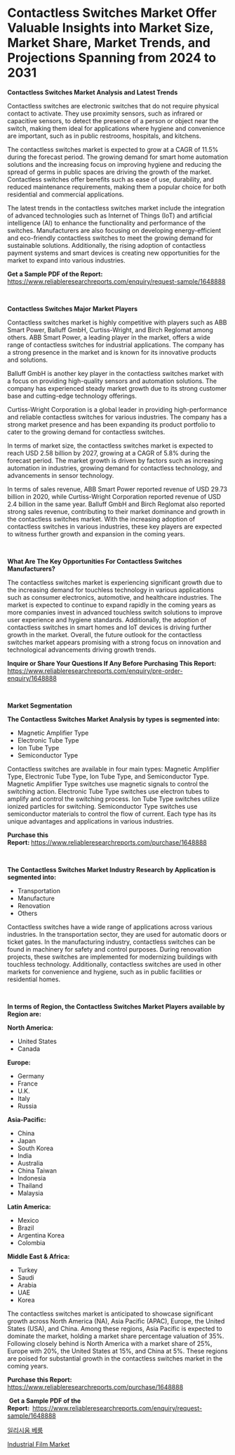 <p><h1>Contactless Switches Market Offer Valuable Insights into Market Size, Market Share, Market Trends, and Projections Spanning from 2024 to 2031</h1></p><p><strong>Contactless Switches Market Analysis and Latest Trends</strong></p>
<p><p>Contactless switches are electronic switches that do not require physical contact to activate. They use proximity sensors, such as infrared or capacitive sensors, to detect the presence of a person or object near the switch, making them ideal for applications where hygiene and convenience are important, such as in public restrooms, hospitals, and kitchens.</p><p>The contactless switches market is expected to grow at a CAGR of 11.5% during the forecast period. The growing demand for smart home automation solutions and the increasing focus on improving hygiene and reducing the spread of germs in public spaces are driving the growth of the market. Contactless switches offer benefits such as ease of use, durability, and reduced maintenance requirements, making them a popular choice for both residential and commercial applications.</p><p>The latest trends in the contactless switches market include the integration of advanced technologies such as Internet of Things (IoT) and artificial intelligence (AI) to enhance the functionality and performance of the switches. Manufacturers are also focusing on developing energy-efficient and eco-friendly contactless switches to meet the growing demand for sustainable solutions. Additionally, the rising adoption of contactless payment systems and smart devices is creating new opportunities for the market to expand into various industries.</p></p>
<p><strong>Get a Sample PDF of the Report:&nbsp;</strong> <a href="https://www.reliableresearchreports.com/enquiry/request-sample/1648888">https://www.reliableresearchreports.com/enquiry/request-sample/1648888</a></p>
<p>&nbsp;</p>
<p><strong>Contactless Switches Major Market Players</strong></p>
<p><p>Contactless switches market is highly competitive with players such as ABB Smart Power, Balluff GmbH, Curtiss-Wright, and Birch Reglomat among others. ABB Smart Power, a leading player in the market, offers a wide range of contactless switches for industrial applications. The company has a strong presence in the market and is known for its innovative products and solutions.</p><p>Balluff GmbH is another key player in the contactless switches market with a focus on providing high-quality sensors and automation solutions. The company has experienced steady market growth due to its strong customer base and cutting-edge technology offerings.</p><p>Curtiss-Wright Corporation is a global leader in providing high-performance and reliable contactless switches for various industries. The company has a strong market presence and has been expanding its product portfolio to cater to the growing demand for contactless switches.</p><p>In terms of market size, the contactless switches market is expected to reach USD 2.58 billion by 2027, growing at a CAGR of 5.8% during the forecast period. The market growth is driven by factors such as increasing automation in industries, growing demand for contactless technology, and advancements in sensor technology.</p><p>In terms of sales revenue, ABB Smart Power reported revenue of USD 29.73 billion in 2020, while Curtiss-Wright Corporation reported revenue of USD 2.4 billion in the same year. Balluff GmbH and Birch Reglomat also reported strong sales revenue, contributing to their market dominance and growth in the contactless switches market. With the increasing adoption of contactless switches in various industries, these key players are expected to witness further growth and expansion in the coming years.</p></p>
<p>&nbsp;</p>
<p><strong>What Are The Key Opportunities For Contactless Switches Manufacturers?</strong></p>
<p><p>The contactless switches market is experiencing significant growth due to the increasing demand for touchless technology in various applications such as consumer electronics, automotive, and healthcare industries. The market is expected to continue to expand rapidly in the coming years as more companies invest in advanced touchless switch solutions to improve user experience and hygiene standards. Additionally, the adoption of contactless switches in smart homes and IoT devices is driving further growth in the market. Overall, the future outlook for the contactless switches market appears promising with a strong focus on innovation and technological advancements driving growth trends.</p></p>
<p><strong>Inquire or Share Your Questions If Any Before Purchasing This Report:</strong> <a href="https://www.reliableresearchreports.com/enquiry/pre-order-enquiry/1648888">https://www.reliableresearchreports.com/enquiry/pre-order-enquiry/1648888</a></p>
<p>&nbsp;</p>
<p><strong>Market Segmentation</strong></p>
<p><strong>The Contactless Switches Market Analysis by types is segmented into:</strong></p>
<p><ul><li>Magnetic Amplifier Type</li><li>Electronic Tube Type</li><li>Ion Tube Type</li><li>Semiconductor Type</li></ul></p>
<p><p>Contactless switches are available in four main types: Magnetic Amplifier Type, Electronic Tube Type, Ion Tube Type, and Semiconductor Type. Magnetic Amplifier Type switches use magnetic signals to control the switching action. Electronic Tube Type switches use electron tubes to amplify and control the switching process. Ion Tube Type switches utilize ionized particles for switching. Semiconductor Type switches use semiconductor materials to control the flow of current. Each type has its unique advantages and applications in various industries.</p></p>
<p><strong>Purchase this Report:&nbsp;</strong><a href="https://www.reliableresearchreports.com/purchase/1648888">https://www.reliableresearchreports.com/purchase/1648888</a></p>
<p>&nbsp;</p>
<p><strong>The Contactless Switches Market Industry Research by Application is segmented into:</strong></p>
<p><ul><li>Transportation</li><li>Manufacture</li><li>Renovation</li><li>Others</li></ul></p>
<p><p>Contactless switches have a wide range of applications across various industries. In the transportation sector, they are used for automatic doors or ticket gates. In the manufacturing industry, contactless switches can be found in machinery for safety and control purposes. During renovation projects, these switches are implemented for modernizing buildings with touchless technology. Additionally, contactless switches are used in other markets for convenience and hygiene, such as in public facilities or residential homes.</p></p>
<p>&nbsp;</p>
<p><strong>In terms of Region, the Contactless Switches Market Players available by Region are:</strong></p>
<p>
    <p> <strong> North America: </strong>
        <ul>
            <li>United States</li>
            <li>Canada</li>
        </ul>
        </p> 
    <p> <strong> Europe: </strong>
        <ul>
            <li>Germany</li>
            <li>France</li>
            <li>U.K.</li>
            <li>Italy</li>
            <li>Russia</li>
        </ul>
        </p> 
    <p> <strong> Asia-Pacific: </strong>
        <ul>
            <li>China</li>
            <li>Japan</li>
            <li>South Korea</li>
            <li>India</li>
            <li>Australia</li>
            <li>China Taiwan</li>
            <li>Indonesia</li>
            <li>Thailand</li>
            <li>Malaysia</li>
        </ul>
        </p> 
    <p> <strong> Latin America: </strong>
        <ul>
            <li>Mexico</li>
            <li>Brazil</li>
            <li>Argentina Korea</li>
            <li>Colombia</li>
        </ul>
        </p> 
    <p> <strong> Middle East & Africa: </strong>
        <ul>
            <li>Turkey</li>
            <li>Saudi</li>
            <li>Arabia</li>
            <li>UAE</li>
            <li>Korea</li>
        </ul>
    </p>
    </p>
<p><p>The contactless switches market is anticipated to showcase significant growth across North America (NA), Asia Pacific (APAC), Europe, the United States (USA), and China. Among these regions, Asia Pacific is expected to dominate the market, holding a market share percentage valuation of 35%. Following closely behind is North America with a market share of 25%, Europe with 20%, the United States at 15%, and China at 5%. These regions are poised for substantial growth in the contactless switches market in the coming years.</p></p>
<p><strong>Purchase this Report: </strong><a href="https://www.reliableresearchreports.com/purchase/1648888">https://www.reliableresearchreports.com/purchase/1648888</a></p>
<p>&nbsp;<strong>Get a Sample PDF of the Report:&nbsp;&nbsp;</strong><a href="https://www.reliableresearchreports.com/enquiry/request-sample/1648888">https://www.reliableresearchreports.com/enquiry/request-sample/1648888</a></p>
<p><strong></strong></p>
<p><p><a href="https://github.com/plelbej847484502/Market-Research-Report-List-1/blob/main/37966629043.md">일리시움 베룸</a></p><p><a href="https://ivy-potential-64b.notion.site/Industrial-Film-Market-Challenges-Opportunities-and-Growth-Drivers-and-Major-Market-Players-forec-8b7d657e733b4c878ba36309d4c31ce5">Industrial Film Market</a></p></p>
